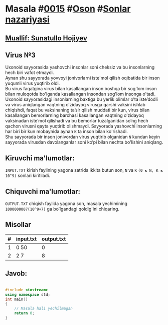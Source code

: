
<h1>Masala #<a href="https://robocontest.uz/tasks/0015">0015</a> #<a href="https://robocontest.uz/tasks?category=1">Oson</a> #<a href="https://robocontest.uz/tasks?category=4">Sonlar nazariyasi</h1>
<h2> Muallif: <a href="https://robocontest.uz/profile/sunnat">Sunatullo Hojiyev</a></h2>
<h2>Virus №3</h2>
<p>Uxonoid sayyorasida yashovchi insonlar soni cheksiz va bu insonlarning hech biri vafot etmaydi.<br>
Aynan shu sayyorada yovvoyi jonivorlarni iste'mol qilish oqibatida bir inson yuqumli virus yuqtirib oldi.<br>
Bu virus faqatgina virus bilan kasallangan inson boshqa bir sog'lom inson bilan muloqotda bo'lganda kasallangan insondan sog'lom insonga o'tadi.<br>
Uxonoid sayyorasidagi insonlarning baxtiga bu yerlik olimlar o’ta iste’dodli va virus aniqlangan vaqtning o’zidayoq virusga qarshi vaksini ishlab chiqishdi, faqat bu vaksinaning ta’sir qilish muddati bir kun, virus bilan kasallangan bemorlarning barchasi kasallangan vaqtning o’zidayoq vaksinadan iste’mol qilishadi va bu bemorlar tuzalganidan so’ng hech qachon virusni qayta yuqtirib olishmaydi. Sayyorada yashovchi insonlarning har biri bir kun mobaynida aynan <code>K</code> ta inson bilan ko'rishadi.<br>
Shu sayyorada bir inson jonivordan virus yuqtirib olganidan <code>N</code> kundan keyin sayyorada virusdan davolanganlar soni ko’pi bilan nechta bo'lishini aniqlang.</p>
<h2>Kiruvchi ma'lumotlar:</h2>
<p><code>INPUT.TXT</code> kirish faylining yagona satrida ikkita butun son, <code>N</code> va <code>K</code> <code>(0 ≤ N, K ≤ 10^9)</code> sonlari kiritiladi.</p>
<h2>Chiquvchi ma'lumotlar:</h2>
<p><code>OUTPUT.TXT</code> chiqish faylida yagona son, masala yechimining <code>1000000007(10^9+7)</code> ga bo’lgandagi qoldig'ini chiqaring.</p>
<h2>Misollar</h2>
<table>
    <thead>
        <tr>
            <th>#</th>
            <th>input.txt</th>
            <th>output.txt</th>
        </tr>
    </thead>
    <tbody>
            <tr>
                <td>1</td>
                <td>0 50</td>
                <td>0</td>
            </tr>
            <tr>
                <td>2</td>
                <td>2 7</td>
                <td>8</td>
            </tr>
    </tbody>
    </table>
    
<h2>Javob:</h2>

######
```cpp
#include <iostream>
using namespace std;
int main()
{
    // Masala hali yechilmagan
    return 0;
}
```

